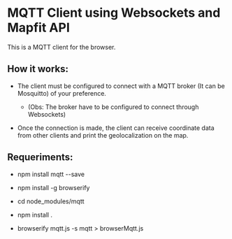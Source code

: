 # MQTT Client using Websockets and Mapfit API

This is a MQTT client for the browser.

## How it works:

* The client must be configured to connect with a MQTT broker (It can be Mosquitto) of your preference.

  * (Obs: The broker have to be configured to connect through Websockets)

* Once the connection is made, the client can receive coordinate data from other clients and print the geolocalization on the map.

## Requeriments:

* npm install mqtt --save

* npm install -g browserify 
* cd node_modules/mqtt
* npm install . 
* browserify mqtt.js -s mqtt > browserMqtt.js 
